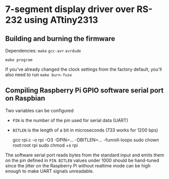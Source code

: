 7-segment display driver over RS-232 using ATtiny2313
=====================================================

Building and burning the firmware
---------------------------------

Dependencies: `make` `gcc-avr` `avrdude`

	make program

If you've already changed the clock settings from the factory default,
you'll also need to run `make burn-fuse`

Compiling Raspberry Pi GPIO software serial port on Raspbian
------------------------------------------------------------

Two variables can be configured

 - `PIN` is the number of the pin used for serial data (UART)
 - `BITLEN` is the length of a bit in microseconds (733 works for 1200 bps)

	gcc rpi.c -o rpi -O3 -DPIN=... -DBITLEN=... -funroll-loops
	sudo chown root:root rpi
	sudo chmod +s rpi

The software serial port reads bytes from the standard input and emits them
on the pin defined in `PIN`. `BITLEN` values under 1000 should be hand-tuned
since the jitter on the Raspberry Pi without realtime mode can be high
enough to make UART signals unreadable.
